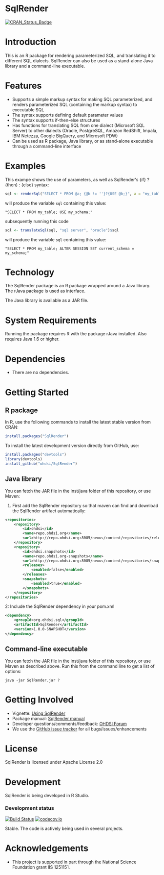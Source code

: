 SqlRender
=========

[![CRAN_Status_Badge](http://www.r-pkg.org/badges/version/SqlRender)](https://cran.r-project.org/package=SqlRender)

Introduction
============
This is an R package for rendering parameterized SQL, and translating it to different SQL dialects. SqlRender can also be used as a stand-alone Java library and a command-line executable.

Features
========
- Supports a simple markup syntax for making SQL parameterized, and renders parameterized SQL (containing the markup syntax) to executable SQL
- The syntax supports defining default parameter values
- The syntax supports if-then-else structures
- Has functions for translating SQL from one dialect (Microsoft SQL Server) to other dialects (Oracle, PostgreSQL, Amazon RedShift, Impala, IBM Netezza, Google BigQuery, and Microsoft PDW)
- Can be used as R package, Java library, or as stand-alone executable through a command-line interface

Examples
========
This exampe shows the use of parameters, as well as SqlRender's {if} ? {then} : {else} syntax:

```r
sql <- renderSql("SELECT * FROM @a; {@b != ''}?{USE @b;}", a = "my_table", b = "my_schema")$sql
```

will produce the variable `sql` containing this value: 

```
"SELECT * FROM my_table; USE my_schema;"
```

subsequently running this code

```r
sql <- translateSql(sql, "sql server", "oracle")$sql
```

will produce the variable `sql` containing this value: 

```
"SELECT * FROM my_table; ALTER SESSION SET current_schema =  my_schema;"
```

Technology
============
The SqlRender package is an R package wrapped around a Java library. The rJava package is used as interface.

The Java library is available as a JAR file.

System Requirements
===================
Running the package requires R with the package rJava installed. Also requires Java 1.6 or higher.

Dependencies
============
 * There are no dependencies.

Getting Started
===============
## R package

In R, use the following commands to install the latest stable version from CRAN:

```r
install.packages("SqlRender")
```

To install the latest development version directly from GitHub, use:

```r
install.packages("devtools")
library(devtools)
install_github("ohdsi/SqlRender")
```

## Java library
You can fetch the JAR file in the inst/java folder of this repository, or use Maven:

1. First add the SqlRender repository so that maven can find and download the SqlRender artifact automatically:
```xml
<repositories>
	<repository>
		<id>ohdsi</id>
		<name>repo.ohdsi.org</name>
		<url>http://repo.ohdsi.org:8085/nexus/content/repositories/releases</url>
	</repository>
	<repository>
		<id>ohdsi.snapshots</id>
		<name>repo.ohdsi.org-snapshots</name>
		<url>http://repo.ohdsi.org:8085/nexus/content/repositories/snapshots</url>
		<releases>
			<enabled>false</enabled>
		</releases>
		<snapshots>
			<enabled>true</enabled>
		</snapshots>
	</repository>
</repositories>
```
2: Include the SqlRender dependency in your pom.xml
```xml
<dependency>
	<groupId>org.ohdsi.sql</groupId>
	<artifactId>SqlRender</artifactId>
	<version>1.0.0-SNAPSHOT</version>
</dependency>
```

## Command-line executable
You can fetch the JAR file in the inst/java folder of this repository, or use Maven as described above. Run this from the command line to get a list of options:
```
java -jar SqlRender.jar ?
```

Getting Involved
=============
* Vignette: [Using SqlRender](https://raw.githubusercontent.com/OHDSI/SqlRender/master/inst/doc/UsingSqlRender.pdf)
* Package manual: [SqlRender manual](https://raw.githubusercontent.com/OHDSI/SqlRender/master/extras/SqlRender.pdf) 
* Developer questions/comments/feedback: <a href="http://forums.ohdsi.org/c/developers">OHDSI Forum</a>
* We use the <a href="../../issues">GitHub issue tracker</a> for all bugs/issues/enhancements

License
=======
SqlRender is licensed under Apache License 2.0

Development
===========
SqlRender is being developed in R Studio.

### Development status
[![Build Status](https://travis-ci.org/OHDSI/SqlRender.svg?branch=master)](https://travis-ci.org/OHDSI/SqlRender)
[![codecov.io](https://codecov.io/github/OHDSI/SqlRender/coverage.svg?branch=master)](https://codecov.io/github/OHDSI/SqlRender?branch=master)

Stable. The code is actively being used in several projects.

Acknowledgements
================
- This project is supported in part through the National Science Foundation grant IIS 1251151.

